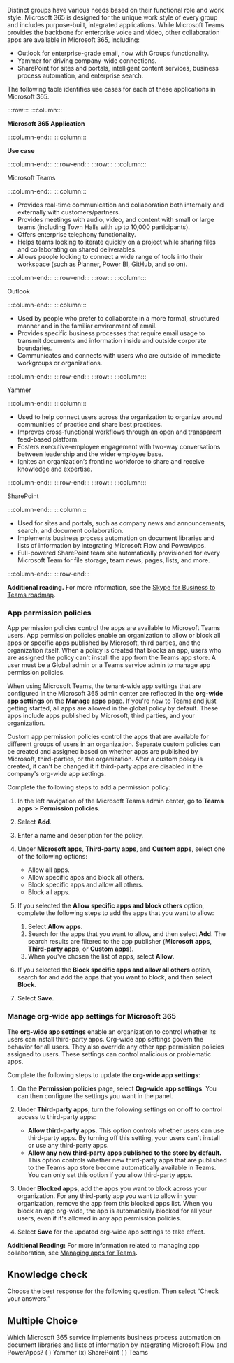Distinct groups have various needs based on their functional role and work style. Microsoft 365 is designed for the unique work style of every group and includes purpose-built, integrated applications. While Microsoft Teams provides the backbone for enterprise voice and video, other collaboration apps are available in Microsoft 365, including:

 -  Outlook for enterprise-grade email, now with Groups functionality.
 -  Yammer for driving company-wide connections.
 -  SharePoint for sites and portals, intelligent content services, business process automation, and enterprise search.

The following table identifies use cases for each of these applications in Microsoft 365.

:::row:::
  :::column:::
    

**Microsoft 365 Application**


  :::column-end:::
  :::column:::
    

**Use case**


  :::column-end:::
:::row-end:::
:::row:::
  :::column:::
    

Microsoft Teams


  :::column-end:::
  :::column:::
    

 -  Provides real-time communication and collaboration both internally and externally with customers/partners.
 -  Provides meetings with audio, video, and content with small or large teams (including Town Halls with up to 10,000 participants).
 -  Offers enterprise telephony functionality.
 -  Helps teams looking to iterate quickly on a project while sharing files and collaborating on shared deliverables.
 -  Allows people looking to connect a wide range of tools into their workspace (such as Planner, Power BI, GitHub, and so on).


  :::column-end:::
:::row-end:::
:::row:::
  :::column:::
    

Outlook


  :::column-end:::
  :::column:::
    

 -  Used by people who prefer to collaborate in a more formal, structured manner and in the familiar environment of email.
 -  Provides specific business processes that require email usage to transmit documents and information inside and outside corporate boundaries.
 -  Communicates and connects with users who are outside of immediate workgroups or organizations.


  :::column-end:::
:::row-end:::
:::row:::
  :::column:::
    

Yammer


  :::column-end:::
  :::column:::
    

 -  Used to help connect users across the organization to organize around communities of practice and share best practices.
 -  Improves cross-functional workflows through an open and transparent feed-based platform.
 -  Fosters executive-employee engagement with two-way conversations between leadership and the wider employee base.
 -  Ignites an organization’s frontline workforce to share and receive knowledge and expertise.


  :::column-end:::
:::row-end:::
:::row:::
  :::column:::
    

SharePoint


  :::column-end:::
  :::column:::
    

 -  Used for sites and portals, such as company news and announcements, search, and document collaboration.
 -  Implements business process automation on document libraries and lists of information by integrating Microsoft Flow and PowerApps.
 -  Full-powered SharePoint team site automatically provisioned for every Microsoft Team for file storage, team news, pages, lists, and more.


  :::column-end:::
:::row-end:::


**Additional reading.** For more information, see the [Skype for Business to Teams roadmap](https://aka.ms/skype2teamsroadmap?azure-portal=true).

### App permission policies

‎App permission policies control the apps are available to Microsoft Teams users. App permission policies enable an organization to allow or block all apps or specific apps published by Microsoft, third parties, and the organization itself. When a policy is created that blocks an app, users who are assigned the policy can't install the app from the Teams app store. A user must be a Global admin or a Teams service admin to manage app permission policies.

When using Microsoft Teams, the tenant-wide app settings that are configured in the Microsoft 365 admin center are reflected in the **org-wide app settings** on the **Manage apps** page. If you're new to Teams and just getting started, all apps are allowed in the global policy by default. These apps include apps published by Microsoft, third parties, and your organization.

Custom app permission policies control the apps that are available for different groups of users in an organization. Separate custom policies can be created and assigned based on whether apps are published by Microsoft, third-parties, or the organization. After a custom policy is created, it can't be changed it if third-party apps are disabled in the company's org-wide app settings.

Complete the following steps to add a permission policy:

1.  In the left navigation of the Microsoft Teams admin center, go to **Teams apps** &gt; **Permission policies**.
2.  Select **Add**.<br>
3.  Enter a name and description for the policy.
4.  Under **Microsoft apps**, **Third-party apps**, and **Custom apps**, select one of the following options:
    
     -  Allow all apps.
     -  Allow specific apps and block all others.
     -  Block specific apps and allow all others.
     -  Block all apps.
5.  If you selected the **Allow specific apps and block others** option, complete the following steps to add the apps that you want to allow:
    
    1.  Select **Allow apps**.
    2.  Search for the apps that you want to allow, and then select **Add**. The search results are filtered to the app publisher (**Microsoft apps**, **Third-party apps**, or **Custom apps**).
    3.  When you've chosen the list of apps, select **Allow**.
6.  If you selected the **Block specific apps and allow all others** option, search for and add the apps that you want to block, and then select **Block**.
7.  Select **Save**.

### Manage org-wide app settings for Microsoft 365<br>

The **org-wide app settings** enable an organization to control whether its users can install third-party apps. Org-wide app settings govern the behavior for all users. They also override any other app permission policies assigned to users. These settings can control malicious or problematic apps.

Complete the following steps to update the **org-wide app settings**:

1.  On the **Permission policies** page, select **Org-wide app settings**. You can then configure the settings you want in the panel.
2.  Under **Third-party apps**, turn the following settings on or off to control access to third-party apps:
    
     -  **Allow third-party apps.** This option controls whether users can use third-party apps. By turning off this setting, your users can't install or use any third-party apps.
     -  **Allow any new third-party apps published to the store by default.** This option controls whether new third-party apps that are published to the Teams app store become automatically available in Teams. You can only set this option if you allow third-party apps.
3.  Under **Blocked apps**, add the apps you want to block across your organization. For any third-party app you want to allow in your organization, remove the app from this blocked apps list. When you block an app org-wide, the app is automatically blocked for all your users, even if it's allowed in any app permission policies.
4.  Select **Save** for the updated org-wide app settings to take effect.

**Additional Reading:** For more information related to managing app collaboration, see [Managing apps for Teams](/microsoftteams/manage-apps?azure-portal=true)**.**

## Knowledge check

Choose the best response for the following question. Then select “Check your answers.”

## Multiple Choice
Which Microsoft 365 service implements business process automation on document libraries and lists of information by integrating Microsoft Flow and PowerApps?
( ) Yammer
(x) SharePoint
( ) Teams


